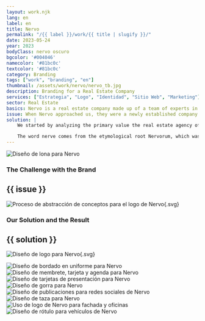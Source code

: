 ```yaml
---
layout: work.njk 
lang: en
label: en
title: Nervo
permalink: "/{{ label }}/work/{{ title | slugify }}/"
date: 2023-05-24
year: 2023
bodyClass: nervo oscuro
bgcolor: '#004046'
namecolor: '#81bc0c'
textcolor: '#81bc0c'
category: Branding
tags: ["work", "branding", "en"]
thumbnail: /assets/work/nervo/nervo_tb.jpg
description: Branding for a Real Estate Company
services: ["Estrategia", "Logo", "Identidad", "Sitio Web", "Marketing"]
sector: Real Estate
basics: Nervo is a real estate company made up of a team of experts in the field, committed to each client to find the property that best suits their needs through understanding their requirements and conducting thorough market research.
issue: When Nervo approached us, they were a newly established company with no name or identity. The first challenge was to create a short and registrable name. To achieve this, we began by investigating the core values that make the company unique and special.
solution: |
    We started by analyzing the primary value the real estate agency offers its clients: the ability to connect those looking to purchase a home with the perfect property. This is achieved through their deep knowledge of the real estate market and a clear understanding of their clients’ needs. This concept was abstracted into an allegory of the human nerve, which is defined as a conductor structure that sends and receives messages between the body and the brain. Similarly, the agency acts as a nerve by receiving client information and processing it to deliver the ideal property.

    The word nerve comes from the etymological root Nervorum, which was simplified to Nervo. This concept of connection was then used as inspiration for the design of their logo and corporate identity, resulting in a cohesive and meaningful brand that reflects the company’s essence and mission.
---
```


![Diseño de lona para Nervo](/assets/work/nervo/nervo_lona.jpg)

<div class="column__2">
    <div class="col__left">
        <h3>The Challenge with the Brand</h3>
    </div>
    <div class="col__right">
        <h2>{{ issue }}</h2>
    </div>
</div>

![Proceso de abstracción de conceptos para el logo de Nervo](/assets/work/nervo/nervo_logo_proceso.svg){.svg}

<div class="column__2 work__column__2">
    <div class="col__left">
        <h3>Our Solution and the Result</h3>
    </div>
    <div class="col__right">
        <h2>{{ solution }}</h2>
    </div>
</div>

![Diseño de logo para Nervo](/assets/work/nervo/nervo_logo.svg){.svg}

![Diseño de bordado en uniforme para Nervo](/assets/work/nervo/nervo_bordado.jpg)
![Diseño de membrete, tarjeta y agenda para Nervo](/assets/work/nervo/nervo_membrete_tarjeta_agenda.jpg)
![Diseño de tarjetas de presentación para Nervo](/assets/work/nervo/nervo_tarjetas.jpg)
![Diseño de gorra para Nervo](/assets/work/nervo/nervo_gorra.jpg)
![Diseño de publicaciones para redes sociales de Nervo](/assets/work/nervo/nervo_redes.jpg)
![Diseño de taza para Nervo](/assets/work/nervo/nervo_taza.jpg)
![Uso de logo de Nervo para fachada y oficinas](/assets/work/nervo/nervo_logo_fachada.jpg)
![Diseño de rótulo para vehículos de Nervo](/assets/work/nervo/nervo_vehiculo.jpg)